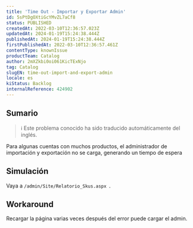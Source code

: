 ```yaml
---
title: 'Time Out - Importar y Exportar Admin'
id: 5sPtDgOXtiGcYMvZL7aCf8
status: PUBLISHED
createdAt: 2022-03-10T12:36:57.023Z
updatedAt: 2024-01-19T15:24:38.444Z
publishedAt: 2024-01-19T15:24:38.444Z
firstPublishedAt: 2022-03-10T12:36:57.461Z
contentType: knownIssue
productTeam: Catalog
author: 2mXZkbi0oi061KicTExNjo
tag: Catalog
slugEN: time-out-import-and-export-admin
locale: es
kiStatus: Backlog
internalReference: 424902
---
```


## Sumario

>ℹ️ Este problema conocido ha sido traducido automáticamente del inglés.


Para algunas cuentas con muchos productos, el administrador de importación y exportación no se carga, generando un tiempo de espera



##

## Simulación


Vaya a `/admin/Site/Relatorio_Skus.aspx `.




## Workaround


Recargar la página varias veces después del error puede cargar el admin.

